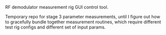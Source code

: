 RF demodulator measurement rig GUI control tool.

Temporary repo for stage 3 parameter measurements, until I figure out how to gracefully bundle together measurement routines, which require different test rig configs and different set of input params.

